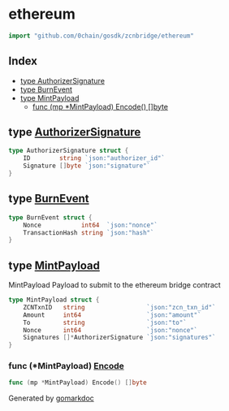 <!-- Code generated by gomarkdoc. DO NOT EDIT -->

# ethereum

```go
import "github.com/0chain/gosdk/zcnbridge/ethereum"
```

## Index

- [type AuthorizerSignature](<#AuthorizerSignature>)
- [type BurnEvent](<#BurnEvent>)
- [type MintPayload](<#MintPayload>)
  - [func \(mp \*MintPayload\) Encode\(\) \[\]byte](<#MintPayload.Encode>)


<a name="AuthorizerSignature"></a>
## type [AuthorizerSignature](<https://github.com/0chain/gosdk/blob/doc/initial/zcnbridge/ethereum/mint_payload.go#L19-L22>)



```go
type AuthorizerSignature struct {
    ID        string `json:"authorizer_id"`
    Signature []byte `json:"signature"`
}
```

<a name="BurnEvent"></a>
## type [BurnEvent](<https://github.com/0chain/gosdk/blob/doc/initial/zcnbridge/ethereum/mint_payload.go#L5-L8>)



```go
type BurnEvent struct {
    Nonce           int64  `json:"nonce"`
    TransactionHash string `json:"hash"`
}
```

<a name="MintPayload"></a>
## type [MintPayload](<https://github.com/0chain/gosdk/blob/doc/initial/zcnbridge/ethereum/mint_payload.go#L11-L17>)

MintPayload Payload to submit to the ethereum bridge contract

```go
type MintPayload struct {
    ZCNTxnID   string                 `json:"zcn_txn_id"`
    Amount     int64                  `json:"amount"`
    To         string                 `json:"to"`
    Nonce      int64                  `json:"nonce"`
    Signatures []*AuthorizerSignature `json:"signatures"`
}
```

<a name="MintPayload.Encode"></a>
### func \(\*MintPayload\) [Encode](<https://github.com/0chain/gosdk/blob/doc/initial/zcnbridge/ethereum/mint_payload.go#L24>)

```go
func (mp *MintPayload) Encode() []byte
```



Generated by [gomarkdoc](<https://github.com/princjef/gomarkdoc>)
